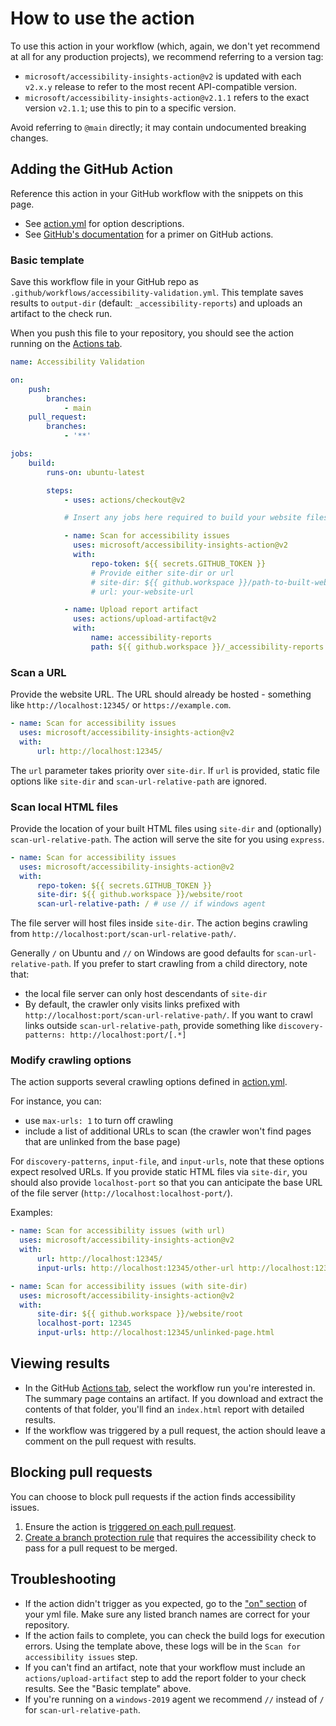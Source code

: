 <!--
Copyright (c) Microsoft Corporation. All rights reserved.
Licensed under the MIT License.
-->

# How to use the action

To use this action in your workflow (which, again, we don't yet recommend at all for any production projects), we recommend referring to a version tag:

-   `microsoft/accessibility-insights-action@v2` is updated with each `v2.x.y` release to refer to the most recent API-compatible version.
-   `microsoft/accessibility-insights-action@v2.1.1` refers to the exact version `v2.1.1`; use this to pin to a specific version.

Avoid referring to `@main` directly; it may contain undocumented breaking changes.

## Adding the GitHub Action

Reference this action in your GitHub workflow with the snippets on this page.

-   See [action.yml](https://github.com/microsoft/accessibility-insights-action/blob/main/action.yml) for option descriptions.
-   See [GitHub's documentation](https://docs.github.com/en/actions/learn-github-actions/introduction-to-github-actions#create-an-example-workflow) for a primer on GitHub actions.

### Basic template

Save this workflow file in your GitHub repo as `.github/workflows/accessibility-validation.yml`. This template saves results to `output-dir` (default: `_accessibility-reports`) and uploads an artifact to the check run.

When you push this file to your repository, you should see the action running on the [Actions tab](https://docs.github.com/en/actions/quickstart#viewing-your-workflow-results).

```yml
name: Accessibility Validation

on:
    push:
        branches:
            - main
    pull_request:
        branches:
            - '**'

jobs:
    build:
        runs-on: ubuntu-latest

        steps:
            - uses: actions/checkout@v2

            # Insert any jobs here required to build your website files

            - name: Scan for accessibility issues
              uses: microsoft/accessibility-insights-action@v2
              with:
                  repo-token: ${{ secrets.GITHUB_TOKEN }}
                  # Provide either site-dir or url
                  # site-dir: ${{ github.workspace }}/path-to-built-website
                  # url: your-website-url

            - name: Upload report artifact
              uses: actions/upload-artifact@v2
              with:
                  name: accessibility-reports
                  path: ${{ github.workspace }}/_accessibility-reports
```

### Scan a URL

Provide the website URL. The URL should already be hosted - something like `http://localhost:12345/` or `https://example.com`.

```yml
- name: Scan for accessibility issues
  uses: microsoft/accessibility-insights-action@v2
  with:
      url: http://localhost:12345/
```

The `url` parameter takes priority over `site-dir`. If `url` is provided, static file options like `site-dir` and `scan-url-relative-path` are ignored.

### Scan local HTML files

Provide the location of your built HTML files using `site-dir` and (optionally) `scan-url-relative-path`. The action will serve the site for you using `express`.

```yml
- name: Scan for accessibility issues
  uses: microsoft/accessibility-insights-action@v2
  with:
      repo-token: ${{ secrets.GITHUB_TOKEN }}
      site-dir: ${{ github.workspace }}/website/root
      scan-url-relative-path: / # use // if windows agent
```

The file server will host files inside `site-dir`. The action begins crawling from `http://localhost:port/scan-url-relative-path/`.

Generally `/` on Ubuntu and `//` on Windows are good defaults for `scan-url-relative-path`. If you prefer to start crawling from a child directory, note that:

-   the local file server can only host descendants of `site-dir`
-   By default, the crawler only visits links prefixed with `http://localhost:port/scan-url-relative-path/`. If you want to crawl links outside `scan-url-relative-path`, provide something like `discovery-patterns: http://localhost:port/[.*]`

### Modify crawling options

The action supports several crawling options defined in [action.yml](https://github.com/microsoft/accessibility-insights-action/blob/main/action.yml).

For instance, you can:

-   use `max-urls: 1` to turn off crawling
-   include a list of additional URLs to scan (the crawler won't find pages that are unlinked from the base page)

For `discovery-patterns`, `input-file`, and `input-urls`, note that these options expect resolved URLs. If you provide static HTML files via `site-dir`, you should also provide `localhost-port` so that you can anticipate the base URL of the file server (`http://localhost:localhost-port/`).

Examples:

```yml
- name: Scan for accessibility issues (with url)
  uses: microsoft/accessibility-insights-action@v2
  with:
      url: http://localhost:12345/
      input-urls: http://localhost:12345/other-url http://localhost:12345/other-url2
```

```yml
- name: Scan for accessibility issues (with site-dir)
  uses: microsoft/accessibility-insights-action@v2
  with:
      site-dir: ${{ github.workspace }}/website/root
      localhost-port: 12345
      input-urls: http://localhost:12345/unlinked-page.html
```

## Viewing results

-   In the GitHub [Actions tab](https://docs.github.com/en/actions/quickstart#viewing-your-workflow-results), select the workflow run you're interested in. The summary page contains an artifact. If you download and extract the contents of that folder, you'll find an `index.html` report with detailed results.
-   If the workflow was triggered by a pull request, the action should leave a comment on the pull request with results.

## Blocking pull requests

You can choose to block pull requests if the action finds accessibility issues.

1. Ensure the action is [triggered on each pull request](https://docs.github.com/en/actions/reference/events-that-trigger-workflows#configuring-workflow-events).
2. [Create a branch protection rule](https://docs.github.com/en/github/administering-a-repository/managing-a-branch-protection-rule#creating-a-branch-protection-rule) that requires the accessibility check to pass for a pull request to be merged.

## Troubleshooting

-   If the action didn't trigger as you expected, go to the ["on" section](https://docs.github.com/en/actions/reference/workflow-syntax-for-github-actions#on) of your yml file. Make sure any listed branch names are correct for your repository.
-   If the action fails to complete, you can check the build logs for execution errors. Using the template above, these logs will be in the `Scan for accessibility issues` step.
-   If you can't find an artifact, note that your workflow must include an `actions/upload-artifact` step to add the report folder to your check results. See the "Basic template" above.
-   If you're running on a `windows-2019` agent we recommend `//` instead of `/` for `scan-url-relative-path`.
